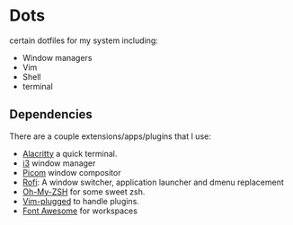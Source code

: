 # Dots 
certain dotfiles for my system including:
  - Window managers
  - Vim
  - Shell
  - terminal
## Dependencies
There are a couple extensions/apps/plugins that I use:
  - [Alacritty] a quick terminal.
  - [i3] window manager
  - [Picom] window compositor
  - [Rofi]: A window switcher, application launcher and dmenu replacement 
  - [Oh-My-ZSH] for some sweet zsh.
  - [Vim-plugged] to handle plugins.
  - [Font Awesome] for workspaces
  
  [Oh-My-ZSH]: https://ohmyz.sh/
  [Vim-plugged]: https://github.com/junegunn/vim-plug
  [Alacritty]: https://github.com/alacritty/alacritty
  [Rofi]: https://github.com/davatorium/rofi
  [i3]: https://i3wm.org/
  [Picom]: https://wiki.archlinux.org/index.php/Picom
  [Font Awesome]: https://fontawesome.com/
  
